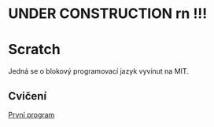# UNDER CONSTRUCTION rn !!!

# Scratch
Jedná se o blokový programovací jazyk vyvinut na MIT.

## Cvičení
[První program](https://github.com/jaywor1/scratch/blob/main/prvn%C3%AD_program/zad%C3%A1n%C3%AD.md)
